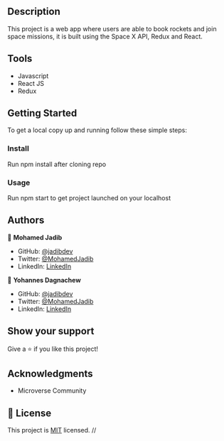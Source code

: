 ## Description

This project is a web app where users are able to book rockets and join space missions, it is built using the Space X API, Redux and React.

## Tools

- Javascript
- React JS
- Redux

## Getting Started

To get a local copy up and running follow these simple steps:

### Install

Run npm install after cloning repo

### Usage

Run npm start to get project launched on your localhost

## Authors

👤 **Mohamed Jadib**

- GitHub: [@jadibdev](https://github.com/jadibdev)
- Twitter: [@MohamedJadib](https://twitter.com/MohamedJadib)
- LinkedIn: [LinkedIn](https://www.linkedin.com/in/mohamed-jadib-942a5041/)

👤 **Yohannes Dagnachew**

- GitHub: [@jadibdev](https://github.com/yohannesdagnachew)
- Twitter: [@MohamedJadib](https://twitter.com/Jod99712013)
- LinkedIn: [LinkedIn](https://www.linkedin.com/in/yohannes-dagnachew-5b163a236/?originalSubdomain=et)

## Show your support

Give a ⭐️ if you like this project!

## Acknowledgments

- Microverse Community

## 📝 License

This project is [MIT](./MIT.md) licensed.
//
